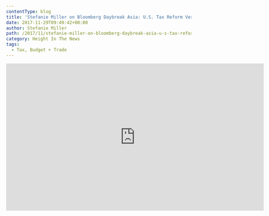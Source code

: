 ```yaml
---
contentType: blog
title: 'Stefanie Miller on Bloomberg Daybreak Asia: U.S. Tax Reform Very Doable'
date: 2017-11-29T09:49:42+00:00
author: Stefanie Miller
path: /2017/11/stefanie-miller-on-bloomberg-daybreak-asia-u-s-tax-reform-very-doable/
category: Height In The News
tags:
  - Tax, Budget + Trade
---
```

<iframe src="https://www.bloomberg.com/api/embed/iframe?id=4ba639bc-d3e5-458a-bb67-afbb6a91683d" width="700" height="400" frameborder="0"></iframe>
